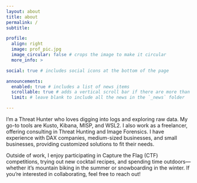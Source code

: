 ```yaml
---
layout: about
title: about
permalink: /
subtitle:

profile:
  align: right
  image: prof_pic.jpg
  image_circular: false # crops the image to make it circular
  more_info: >

social: true # includes social icons at the bottom of the page

announcements:
  enabled: true # includes a list of news items
  scrollable: true # adds a vertical scroll bar if there are more than 3 news items
  limit: # leave blank to include all the news in the `_news` folder

---
```


I’m a Threat Hunter who loves digging into logs and exploring raw data. My go-to tools are Kusto, Kibana, MISP, and WSL2. 
I also work as a freelancer, offering consulting in Threat Hunting and Image Forensics. I have experience with DAX companies, medium-sized businesses, and small businesses, providing customized solutions to fit their needs.

Outside of work, I enjoy participating in Capture the Flag (CTF) competitions, trying out new cocktail recipes, and spending time outdoors—whether it’s mountain biking in the summer or snowboarding in the winter.
If you’re interested in collaborating, feel free to reach out!